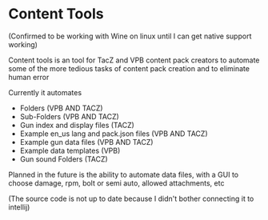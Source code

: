 
# Content Tools

(Confirmed to be working with Wine on linux until I can get native support working)

Content tools is an tool for TacZ and VPB content pack creators to automate some of the more tedious tasks of content pack creation and to eliminate human error

Currently it automates

- Folders (VPB AND TACZ)
- Sub-Folders (VPB AND TACZ)
- Gun index and display files (TACZ)
- Example en_us lang and pack.json files (VPB AND TACZ)
- Example gun data files (VPB AND TACZ)
- Example data templates (VPB)
- Gun sound Folders (TACZ)


Planned in the future is the ability to automate data files, with a GUI to choose damage, rpm, bolt or semi auto, allowed attachments, etc

(The source code is not up to date because I didn't bother connecting it to intellij)

